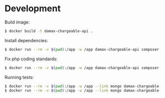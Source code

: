 # Development

Build image:

```bash
$ docker build -t damax-chargeable-api .
```

Install dependencies:

```bash
$ docker run --rm -v $(pwd):/app -w /app damax-chargeable-api composer install
```

Fix php coding standards:

```bash
$ docker run --rm -v $(pwd):/app -w /app damax-chargeable-api composer cs
```

Running tests:

```bash
$ docker run --rm -v $(pwd):/app -w /app --link mongo damax-chargeable-api composer test
$ docker run --rm -v $(pwd):/app -w /app --link mongo damax-chargeable-api composer test-cc
```
